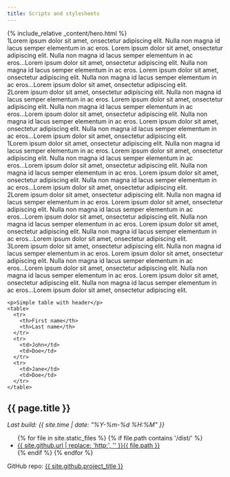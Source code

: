 ```yaml
---
title: Scripts and stylesheets
---
```


<div>
{% include_relative _content/hero.html %}
</div>

<div class="ct ct--2col">
    <div class="col">1Lorem ipsum dolor sit amet, onsectetur adipiscing elit. Nulla non magna id lacus semper elementum in ac eros. Lorem ipsum dolor sit amet, onsectetur adipiscing elit. Nulla non magna id lacus semper elementum in ac eros...Lorem ipsum dolor sit amet, onsectetur adipiscing elit. Nulla non magna id lacus semper elementum in ac eros. Lorem ipsum dolor sit amet, onsectetur adipiscing elit. Nulla non magna id lacus semper elementum in ac eros...Lorem ipsum dolor sit amet, onsectetur adipiscing elit.</div>
    <div class="col">2Lorem ipsum dolor sit amet, onsectetur adipiscing elit. Nulla non magna id lacus semper elementum in ac eros. Lorem ipsum dolor sit amet, onsectetur adipiscing elit. Nulla non magna id lacus semper elementum in ac eros...Lorem ipsum dolor sit amet, onsectetur adipiscing elit. Nulla non magna id lacus semper elementum in ac eros. Lorem ipsum dolor sit amet, onsectetur adipiscing elit. Nulla non magna id lacus semper elementum in ac eros...Lorem ipsum dolor sit amet, onsectetur adipiscing elit.</div>
</div>

<div class="ct ct--3col">
    <div class="col">1Lorem ipsum dolor sit amet, onsectetur adipiscing elit. Nulla non magna id lacus semper elementum in ac eros. Lorem ipsum dolor sit amet, onsectetur adipiscing elit. Nulla non magna id lacus semper elementum in ac eros...Lorem ipsum dolor sit amet, onsectetur adipiscing elit. Nulla non magna id lacus semper elementum in ac eros. Lorem ipsum dolor sit amet, onsectetur adipiscing elit. Nulla non magna id lacus semper elementum in ac eros...Lorem ipsum dolor sit amet, onsectetur adipiscing elit.</div>
    <div class="col">2Lorem ipsum dolor sit amet, onsectetur adipiscing elit. Nulla non magna id lacus semper elementum in ac eros. Lorem ipsum dolor sit amet, onsectetur adipiscing elit. Nulla non magna id lacus semper elementum in ac eros...Lorem ipsum dolor sit amet, onsectetur adipiscing elit. Nulla non magna id lacus semper elementum in ac eros. Lorem ipsum dolor sit amet, onsectetur adipiscing elit. Nulla non magna id lacus semper elementum in ac eros...Lorem ipsum dolor sit amet, onsectetur adipiscing elit.</div>
    <div class="col">3Lorem ipsum dolor sit amet, onsectetur adipiscing elit. Nulla non magna id lacus semper elementum in ac eros. Lorem ipsum dolor sit amet, onsectetur adipiscing elit. Nulla non magna id lacus semper elementum in ac eros...Lorem ipsum dolor sit amet, onsectetur adipiscing elit. Nulla non magna id lacus semper elementum in ac eros. Lorem ipsum dolor sit amet, onsectetur adipiscing elit. Nulla non magna id lacus semper elementum in ac eros...Lorem ipsum dolor sit amet, onsectetur adipiscing elit.</div>
</div>


<div class="ct ct--pull-in">

    <p>Simple table with header</p>
    <table>
      <tr>
        <th>First name</th>
        <th>Last name</th>
      </tr>
      <tr>
        <td>John</td>
        <td>Doe</td>
      </tr>
      <tr>
        <td>Jane</td>
        <td>Doe</td>
      </tr>
    </table>

</div>

## {{ page.title }}

*Last build: {{ site.time | date: "%Y-%m-%d %H:%M" }}*

<ul>
{% for file in site.static_files %}
    {% if file.path contains '/dist/' %}
        <li><a href="{{ site.github.url | replace: 'http:', '' }}{{ file.path }}" title="Updated: {{ file.modified_time | date: "%Y-%m-%d %H:%M" }}">{{ site.github.url | replace: 'http:', '' }}{{ file.path }}</a></li>
    {% endif %}
{% endfor %}
</ul>

<p>GitHub repo: <a href="{{ site.github.repository_url }}">{{ site.github.project_title }}</a></p>

